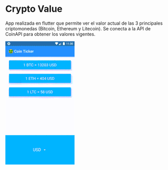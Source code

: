 # Crypto Value

App realizada en flutter que permite ver el valor actual de las 3 principales criptomonedas (Bitcoin, Ethereum y Litecoin). Se conecta a la API de CoinAPI para obtener los valores vigentes.

![](crypto_value.gif)